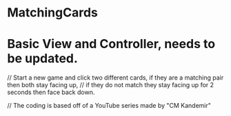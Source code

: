 # MatchingCards
# Basic View and Controller, needs to be updated. 

// Start a new game and click two different cards, if they are a matching pair then both stay facing up,
// if they do not match they stay facing up for 2 seconds then face back down.

// The coding is based off of a YouTube series made by "CM Kandemir" 
